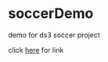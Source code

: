 # soccerDemo
demo for ds3 soccer project

click [here](https://share.streamlit.io/gprasad125/soccerdemo/main) for link
